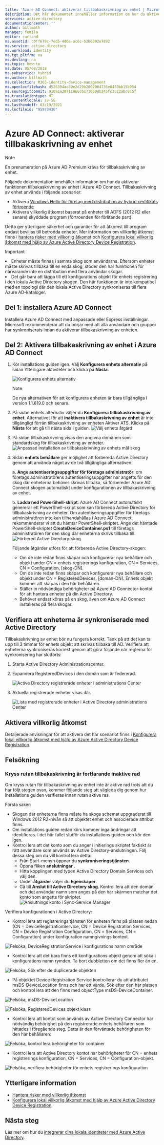 ```yaml
---
title: 'Azure AD Connect: aktiverar tillbakaskrivning av enhet | Microsoft Docs'
description: Det här dokumentet innehåller information om hur du aktiverar tillbakaskrivning av enheter med Azure AD Connect
services: active-directory
documentationcenter: ''
author: billmath
manager: femila
editor: curtand
ms.assetid: c0ff679c-7ed5-4d6e-ac6c-b2b6392e7892
ms.service: active-directory
ms.workload: identity
ms.tgt_pltfrm: na
ms.devlang: na
ms.topic: how-to
ms.date: 05/08/2018
ms.subservice: hybrid
ms.author: billmath
ms.collection: M365-identity-device-management
ms.openlocfilehash: d526394ac89e2d29b2002004736e8480bb15b954
ms.sourcegitcommit: 910a1a38711966cb171050db245fc3b22abc8c5f
ms.translationtype: MT
ms.contentlocale: sv-SE
ms.lasthandoff: 03/19/2021
ms.locfileid: "95973430"
---
```

# <a name="azure-ad-connect-enabling-device-writeback"></a>Azure AD Connect: aktiverar tillbakaskrivning av enhet
> [!NOTE]
> En prenumeration på Azure AD Premium krävs för tillbakaskrivning av enhet.
> 
> 

Följande dokumentation innehåller information om hur du aktiverar funktionen tillbakaskrivning av enhet i Azure AD Connect. Tillbakaskrivning av enhet används i följande scenarier:

* Aktivera [Windows Hello för företag med distribution av hybrid certifikats förtroende](/windows/security/identity-protection/hello-for-business/hello-hybrid-cert-trust-prereqs#device-registration)
* Aktivera villkorlig åtkomst baserat på enheter till ADFS (2012 R2 eller senare) skyddade program (förtroenden för förlitande part).

Detta ger ytterligare säkerhet och garantier för att åtkomst till program endast beviljas till betrodda enheter. Mer information om villkorlig åtkomst finns i [hantera risker med villkorlig åtkomst](../conditional-access/overview.md) och [Konfigurera lokal villkorlig åtkomst med hjälp av Azure Active Directory Device Registration](../devices/overview.md).

> [!IMPORTANT]
> <li>Enheter måste finnas i samma skog som användarna. Eftersom enheter måste skrivas tillbaka till en enda skog, stöder den här funktionen för närvarande inte en distribution med flera användar skogar.</li>
> <li>Det går bara att lägga till ett konfigurations objekt för enhets registrering i den lokala Active Directory skogen. Den här funktionen är inte kompatibel med en topologi där den lokala Active Directory synkroniseras till flera Azure AD-kataloger.</li>

## <a name="part-1-install-azure-ad-connect"></a>Del 1: installera Azure AD Connect
Installera Azure AD Connect med anpassade eller Express inställningar. Microsoft rekommenderar att du börjar med att alla användare och grupper har synkroniserats innan du aktiverar tillbakaskrivning av enheten.

## <a name="part-2-enable-device-writeback-in-azure-ad-connect"></a>Del 2: Aktivera tillbakaskrivning av enhet i Azure AD Connect
1. Kör installations guiden igen. Välj **Konfigurera enhets alternativ** på sidan Ytterligare aktiviteter och klicka på **Nästa**. 

    ![Konfigurera enhets alternativ](./media/how-to-connect-device-writeback/deviceoptions.png)

    >[!NOTE]
    > De nya alternativen för att konfigurera enheten är bara tillgängliga i version 1.1.819.0 och senare.

2. På sidan enhets alternativ väljer du **Konfigurera tillbakaskrivning av enhet**. Alternativet för att **inaktivera tillbakaskrivning av enhet** är inte tillgängligt förrän tillbakaskrivning av enheten Aktiver ATS. Klicka på **Nästa** för att gå till nästa sida i guiden.
    ![Välj enhets åtgärd](./media/how-to-connect-device-writeback/configuredevicewriteback1.png)

3. På sidan tillbakaskrivning visas den angivna domänen som standardskog för tillbakaskrivning av enheter.
   ![Anpassad installation av tillbakaskrivning av enhets mål skog](./media/how-to-connect-device-writeback/writebackforest.png)

4. Sidan **enhets behållare** ger möjlighet att förbereda Active Directory genom att använda något av de två tillgängliga alternativen:

    a. **Ange autentiseringsuppgifter för företags administratör**: om företags administratörens autentiseringsuppgifter har angetts för den skog där enheterna behöver skrivas tillbaka, så förbereder Azure AD Connect skogen automatiskt under konfigurationen av tillbakaskrivning av enhet.

    b. **Ladda ned PowerShell-skript**: Azure AD Connect automatiskt genererar ett PowerShell-skript som kan förbereda Active Directory för tillbakaskrivning av enheter. Om autentiseringsuppgifter för företags administratören inte kan tillhandahållas i Azure AD Connect, rekommenderar vi att du hämtar PowerShell-skriptet. Ange det hämtade PowerShell-skriptet **CreateDeviceContainer.ps1** till företags administratören för den skog där enheterna skrivs tillbaka till.
    ![Förbered Active Directory-skog](./media/how-to-connect-device-writeback/devicecontainercreds.png)
    
    Följande åtgärder utförs för att förbereda Active Directory-skogen:
    * Om de inte redan finns skapar och konfigurerar nya behållare och objekt under CN = enhets registrerings konfiguration, CN = Services, CN = Configuration, [skog-DN].
    * Om de inte redan finns skapar och konfigurerar nya behållare och objekt under CN = RegisteredDevices, [domän-DN]. Enhets objekt kommer att skapas i den här behållaren.
    * Ställer in nödvändiga behörigheter på Azure AD Connector-kontot för att hantera enheter på din Active Directory.
    * Behöver endast köras på en skog, även om Azure AD Connect installeras på flera skogar.

## <a name="verify-devices-are-synchronized-to-active-directory"></a>Verifiera att enheterna är synkroniserade med Active Directory
Tillbakaskrivning av enhet bör nu fungera korrekt. Tänk på att det kan ta upp till 3 timmar för enhets objekt att skrivas tillbaka till AD.  Verifiera att enheterna synkroniseras korrekt genom att göra följande när reglerna för synkronisering har slutförts:

1. Starta Active Directory Administrationscenter.
2. Expandera RegisteredDevices i den domän som är federerad.

   ![Active Directory registrerade enheter i administrations Center](./media/how-to-connect-device-writeback/devicewriteback5.png)

3. Aktuella registrerade enheter visas där.

   ![Lista med registrerade enheter i Active Directory administrations Center](./media/how-to-connect-device-writeback/devicewriteback6.png)

## <a name="enable-conditional-access"></a>Aktivera villkorlig åtkomst
Detaljerade anvisningar för att aktivera det här scenariot finns i [Konfigurera lokal villkorlig åtkomst med hjälp av Azure Active Directory Device Registration](../devices/overview.md).

## <a name="troubleshooting"></a>Felsökning
### <a name="the-writeback-checkbox-is-still-disabled"></a>Kryss rutan tillbakaskrivning är fortfarande inaktive rad
Om kryss rutan för tillbakaskrivning av enhet inte är aktive rad trots att du har följt stegen ovan, kommer följande steg att vägleda dig genom hur installations guiden verifieras innan rutan aktive ras.

Första saker:

* Skogen där enheterna finns måste ha skogs schemat uppgraderat till Windows 2012 R2-nivån så att objektet enhet och associerade attribut finns.
* Om installations guiden redan körs kommer inga ändringar att identifieras. I det här fallet slutför du installations guiden och kör den igen.
* Kontrol lera att det konto som du anger i initierings skriptet faktiskt är rätt användare som används av Active Directory-anslutningen. Följ dessa steg om du vill kontrol lera detta:
  * Från Start-menyn öppnar du **synkroniseringstjänsten**.
  * Öppna fliken **anslutningar** .
  * Hitta kopplingen med typen Active Directory Domain Services och välj den.
  * Under **åtgärder** väljer du **Egenskaper**.
  * Gå till **Anslut till Active Directory skog**. Kontrol lera att den domän och det användar namn som anges på den här skärmen matchar det konto som angetts för skriptet.
    ![Anslutnings konto i Sync-Service Manager](./media/how-to-connect-device-writeback/connectoraccount.png)

Verifiera konfigurationen i Active Directory:

* Kontrol lera att registrerings tjänsten för enheten finns på platsen nedan (CN = DeviceRegistrationService, CN = Device Registration Services, CN = Device Registration Configuration, CN = Services, CN = Configuration) under konfiguration namngivnings kontext.

![Felsöka, DeviceRegistrationService i konfigurations namn område](./media/how-to-connect-device-writeback/troubleshoot1.png)

* Kontrol lera att det bara finns ett konfigurations objekt genom att söka i konfigurations namn rymden. Ta bort dubbletten om det finns fler än en.

![Felsöka, Sök efter de duplicerade objekten](./media/how-to-connect-device-writeback/troubleshoot2.png)

* På objektet Device Registration Service kontrollerar du att attributet msDS-DeviceLocation finns och har ett värde. Sök efter den här platsen och kontrol lera att den finns med objectType msDS-DeviceContainer.

![Felsöka, msDS-DeviceLocation](./media/how-to-connect-device-writeback/troubleshoot3.png)

![Felsöka, RegisteredDevices objekt klass](./media/how-to-connect-device-writeback/troubleshoot4.png)

* Kontrol lera att kontot som används av Active Directory Connector har nödvändig behörighet på den registrerade enhets behållaren som hittades i föregående steg. Detta är den förväntade behörigheten för den här behållaren:

![Felsöka, kontrol lera behörigheter för container](./media/how-to-connect-device-writeback/troubleshoot5.png)

* Kontrol lera att Active Directory kontot har behörigheter för CN = enhets registrerings konfiguration, CN = Services, CN = Configuration-objekt.

![Felsöka, verifiera behörigheter för enhets registrerings konfiguration](./media/how-to-connect-device-writeback/troubleshoot6.png)

## <a name="additional-information"></a>Ytterligare information
* [Hantera risker med villkorlig åtkomst](../conditional-access/overview.md)
* [Konfigurera lokal villkorlig åtkomst med hjälp av Azure Active Directory Device Registration](../devices/overview.md)

## <a name="next-steps"></a>Nästa steg
Läs mer om hur du [integrerar dina lokala identiteter med Azure Active Directory](whatis-hybrid-identity.md).